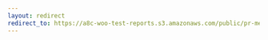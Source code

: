 ```yaml
---
layout: redirect
redirect_to: https://a8c-woo-test-reports.s3.amazonaws.com/public/pr-merge/39753/api/index.html
---
```

